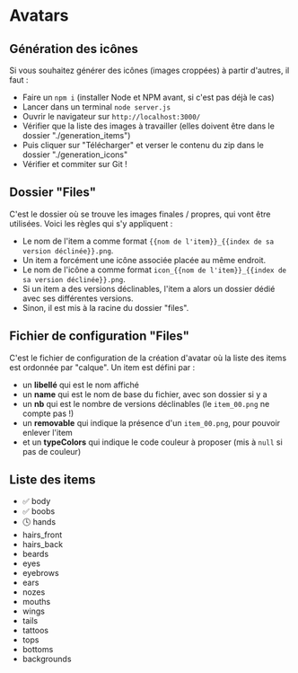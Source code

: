 # Avatars

## Génération des icônes

Si vous souhaitez générer des icônes (images croppées) à partir d'autres, il faut :
- Faire un `npm i` (installer Node et NPM avant, si c'est pas déjà le cas)
- Lancer dans un terminal `node server.js`
- Ouvrir le navigateur sur `http://localhost:3000/`
- Vérifier que la liste des images à travailler (elles doivent être dans le dossier "./generation_items")
- Puis cliquer sur "Télécharger" et verser le contenu du zip dans le dossier "./generation_icons"
- Vérifier et commiter sur Git !

## Dossier "Files"

C'est le dossier où se trouve les images finales / propres, qui vont être utilisées.
Voici les règles qui s'y appliquent :
- Le nom de l'item a comme format `{{nom de l'item}}_{{index de sa version déclinée}}.png`.
- Un item a forcément une icône associée placée au même endroit.
- Le nom de l'icône a comme format `icon_{{nom de l'item}}_{{index de sa version déclinée}}.png`.
- Si un item a des versions déclinables, l'item a alors un dossier dédié avec ses différentes versions.
- Sinon, il est mis à la racine du dossier "files".

## Fichier de configuration "Files"

C'est le fichier de configuration de la création d'avatar où la liste des items est ordonnée par "calque".
Un item est défini par :
- un **libellé** qui est le nom affiché
- un **name** qui est le nom de base du fichier, avec son dossier si y a
- un **nb** qui est le nombre de versions déclinables (le `item_00.png` ne compte pas !)
- un **removable** qui indique la présence d'un `item_00.png`, pour pouvoir enlever l'item
- et un **typeColors** qui indique le code couleur à proposer (mis à `null` si pas de couleur)


## Liste des items

- ✅ body
- ✅ boobs
- 🕓 hands
- hairs_front
- hairs_back
- beards
- eyes
- eyebrows
- ears
- nozes
- mouths
- wings
- tails
- tattoos
- tops
- bottoms
- backgrounds